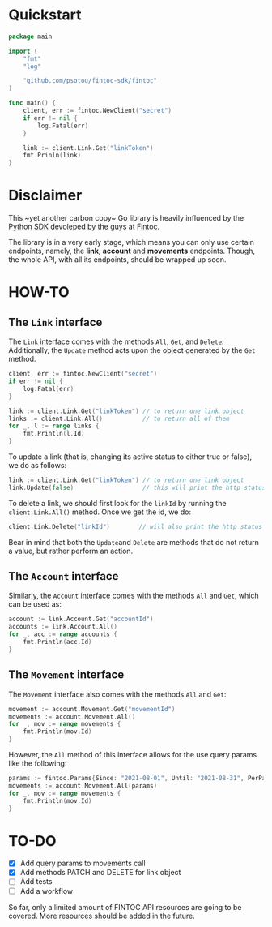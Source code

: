# Quickstart

```go
package main

import (
    "fmt"
    "log"

    "github.com/psotou/fintoc-sdk/fintoc"
)

func main() {
    client, err := fintoc.NewClient("secret")
    if err != nil {
        log.Fatal(err)
    }

    link := client.Link.Get("linkToken")
    fmt.Prinln(link)
}
```

# Disclaimer

This ~yet another carbon copy~  Go library is heavily influenced by the [Python SDK](https://github.com/fintoc-com/fintoc-python) devoleped by the guys at [Fintoc](https://fintoc.com/).

The library is in a very early stage, which means you can only use certain endpoints, namely, the **link**, **account** and **movements** endpoints. Though, the whole API, with all its endpoints, should be wrapped up soon.

# HOW-TO

## The `Link` interface

The `Link` interface comes with the methods `All`, `Get`, and `Delete`. Additionally, the `Update` method acts upon the object generated by the `Get` method.

```go
client, err := fintoc.NewClient("secret")
if err != nil {
    log.Fatal(err)
}

link := client.Link.Get("linkToken") // to return one link object
links := client.Link.All()           // to return all of them
for _, l := range links {
    fmt.Println(l.Id)
}
```

To update a link (that is, changing its active status to either true or false), we do as follows:

```go
link := client.Link.Get("linkToken") // to return one link object
link.Update(false)                   // this will print the http status code of the request
```

To delete a link, we should first look for the `linkId` by running the `client.Link.All()` method. Once we get the id, we do:

```go
client.Link.Delete("linkId")        // will also print the http status code of the request
```

Bear in mind that both the `Update`and `Delete` are methods that do not return a value, but rather perform an action.

## The `Account` interface

Similarly, the `Account` interface comes with the methods `All` and `Get`, which can be used as:

```go
account := link.Account.Get("accountId")
accounts := link.Account.All()
for _, acc := range accounts {
    fmt.Println(acc.Id)
}
```

## The `Movement` interface

The `Movement` interface also comes with the methods `All` and `Get`:

```go
movement := account.Movement.Get("movementId")
movements := account.Movement.All()
for _, mov := range movements {
    fmt.Println(mov.Id)
}
```

However, the `All` method of this interface allows for the use query params like the following:

```go
params := fintoc.Params{Since: "2021-08-01", Until: "2021-08-31", PerPage: "100"}
movements := account.Movement.All(params)
for _, mov := range movements {
    fmt.Println(mov.Id)
}
```

# TO-DO
                                                                                            
+ [x] Add query params to movements call
+ [x] Add methods PATCH and DELETE for link object
+ [ ] Add tests
+ [ ] Add a workflow

So far, only a limited amount of FINTOC API resources are going to be covered. More resources should be added in the future.